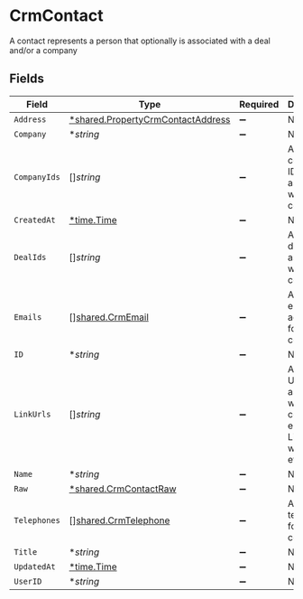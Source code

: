 # CrmContact

A contact represents a person that optionally is associated with a deal and/or a company


## Fields

| Field                                                                                        | Type                                                                                         | Required                                                                                     | Description                                                                                  |
| -------------------------------------------------------------------------------------------- | -------------------------------------------------------------------------------------------- | -------------------------------------------------------------------------------------------- | -------------------------------------------------------------------------------------------- |
| `Address`                                                                                    | [*shared.PropertyCrmContactAddress](../../../pkg/models/shared/propertycrmcontactaddress.md) | :heavy_minus_sign:                                                                           | N/A                                                                                          |
| `Company`                                                                                    | **string*                                                                                    | :heavy_minus_sign:                                                                           | N/A                                                                                          |
| `CompanyIds`                                                                                 | []*string*                                                                                   | :heavy_minus_sign:                                                                           | An array of company IDs associated with this contact                                         |
| `CreatedAt`                                                                                  | [*time.Time](https://pkg.go.dev/time#Time)                                                   | :heavy_minus_sign:                                                                           | N/A                                                                                          |
| `DealIds`                                                                                    | []*string*                                                                                   | :heavy_minus_sign:                                                                           | An array of deal IDs associated with this contact                                            |
| `Emails`                                                                                     | [][shared.CrmEmail](../../../pkg/models/shared/crmemail.md)                                  | :heavy_minus_sign:                                                                           | An array of email addresses for this contact                                                 |
| `ID`                                                                                         | **string*                                                                                    | :heavy_minus_sign:                                                                           | N/A                                                                                          |
| `LinkUrls`                                                                                   | []*string*                                                                                   | :heavy_minus_sign:                                                                           | Additional URLs associated with the contact e.g., LinkedIn, website, etc                     |
| `Name`                                                                                       | **string*                                                                                    | :heavy_minus_sign:                                                                           | N/A                                                                                          |
| `Raw`                                                                                        | [*shared.CrmContactRaw](../../../pkg/models/shared/crmcontactraw.md)                         | :heavy_minus_sign:                                                                           | N/A                                                                                          |
| `Telephones`                                                                                 | [][shared.CrmTelephone](../../../pkg/models/shared/crmtelephone.md)                          | :heavy_minus_sign:                                                                           | An array of telephones for this contact                                                      |
| `Title`                                                                                      | **string*                                                                                    | :heavy_minus_sign:                                                                           | N/A                                                                                          |
| `UpdatedAt`                                                                                  | [*time.Time](https://pkg.go.dev/time#Time)                                                   | :heavy_minus_sign:                                                                           | N/A                                                                                          |
| `UserID`                                                                                     | **string*                                                                                    | :heavy_minus_sign:                                                                           | N/A                                                                                          |